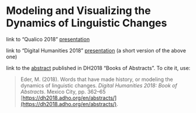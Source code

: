 # Modeling and Visualizing the Dynamics of Linguistic Changes


link to “Qualico 2018” [presentation](https://computationalstylistics.github.io/history_of_words/)

link to “Digital Humanities 2018” [presentation](https://computationalstylistics.github.io/history_of_words/dh2018_presentation.html) (a short version of the above one)

link to the [abstract](https://dh2018.adho.org/en/words-that-have-made-history-or-modeling-the-dynamics-of-linguistic-changes/) published in DH2018 “Books of Abstracts”. To cite it, use:

>  Eder, M. (2018). Words that have made history, or modeling the dynamics of linguistic changes. _Digital Humanities 2018: Book of Abstracts_. Mexico City, pp. 362–65 [https://dh2018.adho.org/en/abstracts/](https://dh2018.adho.org/en/abstracts/).


